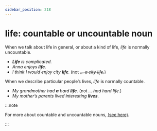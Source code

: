 ```yaml
---
sidebar_position: 218
---
```


# life: countable or uncountable noun

When we talk about life in general, or about a kind of life, *life* is normally uncountable.

- ***Life** is complicated.*
- *Anna enjoys **life**.*
- *I think I would enjoy city **life**.* (not *~~… a city life.~~*)

When we describe particular people’s lives, *life* is normally countable.

- *My grandmother had **a** hard **life**.* (not *~~… had hard life.~~*)
- *My mother’s parents lived interesting **lives**.*

:::note

For more about countable and uncountable nouns, [(see here)](./../../grammar/nouns-and-noun-phrases-agreement/countable-and-uncountable-nouns-basic-information).

:::
